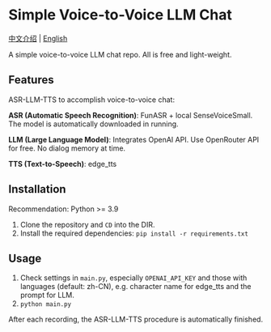 # Simple Voice-to-Voice LLM Chat
[中文介绍](README.zh.md) | [English](README.md)

A simple voice-to-voice LLM chat repo. All is free and light-weight.

## Features
ASR-LLM-TTS to accomplish voice-to-voice chat:

**ASR (Automatic Speech Recognition)**: FunASR + local SenseVoiceSmall. The model is automatically downloaded in running.

**LLM (Large Language Model)**: Integrates OpenAI API. Use OpenRouter API for free. No dialog memory at time.

**TTS (Text-to-Speech)**: edge_tts

## Installation
Recommendation: Python >= 3.9
1. Clone the repository and `CD` into the DIR.
2. Install the required dependencies: `pip install -r requirements.txt`

## Usage
1. Check settings in `main.py`, especially `OPENAI_API_KEY` and those with languages (default: zh-CN), e.g. character name for edge_tts and the prompt for LLM.
2. `python main.py`

After each recording, the ASR-LLM-TTS procedure is automatically finished.

